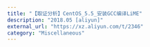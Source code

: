 ```yaml
---
title: "【取证分析】CentOS_5.5_安装GCC编译LiME"
description: "2018.05 [aliyun]"
external_url: "https://xz.aliyun.com/t/2346"
category: "Miscellaneous"
---
```

